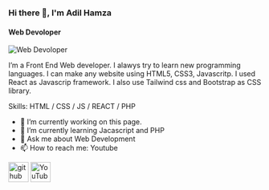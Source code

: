 ### Hi there 👋, I'm Adil Hamza
#### Web Devoloper
![Web Devoloper](https://www.21kschool.com/blog/wp-content/uploads/2022/08/The-Importance-of-Coding-in-21st-Century-Education.png)

I’m a Front End Web developer. I alawys try to learn new programming languages. I can make any website using HTML5, CSS3, Javascritp.
I used React as Javascrip framework. I also use Tailwind css and Bootstrap as CSS library.

Skills: HTML / CSS / JS / REACT / PHP

- 🔭 I’m currently working on this page. 
- 🌱 I’m currently learning Jacascript and PHP 
- 💬 Ask me about Web Development 
- 📫 How to reach me: Youtube 


[<img src='https://cdn.jsdelivr.net/npm/simple-icons@3.0.1/icons/github.svg' alt='github' height='40'>](https://github.com/https://github.com/adilhamza-learnwithadil)  [<img src='https://cdn.jsdelivr.net/npm/simple-icons@3.0.1/icons/youtube.svg' alt='YouTube' height='40'>](https://www.youtube.com/channel/https://www.youtube.com/@LearnwithAdil-coding)  


